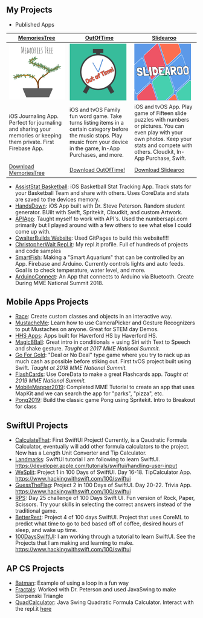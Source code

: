 ## My Projects
- Published Apps

[MemoriesTree](./apps/MemoriesTree.md) | [OutOfTime](./apps/OutOfTime.md) | [Slidearoo](./apps/Slidearoo.md) 
------------ | ------------- | ------------
<a href="https://apps.apple.com/us/app/memoriestree/id1263250242?ls=1"><img src="/artwork/MemoriesTreeLogo.png" alt="MemoriesTreeLogo" width="150"></a> | <a href="https://apps.apple.com/us/app/outoftime/id1333852115"><img src="/artwork/OutOfTimeLogo.png" alt="OutOfTimeLogo" width="150"></a> | <a href="https://apps.apple.com/us/app/slidearoo/id1395435780"><img src="/artwork/SlidearooLogo.png" alt="SlidearooLogo" width="150"></a>
iOS Journaling App. Perfect for journaling and sharing your memories or keeping them private. First Firebase App. | iOS and tvOS Family fun word game. Take turns listing items in a certain category before the music stops. Play music from your device in the game, In-App Purchases, and more. | iOS and tvOS App. Play game of Fifteen slide puzzles with numbers or pictures. You can even play with your own photos. Keep your stats and compete with others. Cloudkit, In-App Purchase, Swift.
[Download MemoriesTree](https://apps.apple.com/us/app/memoriestree/id1263250242?ls=1) | [Download OutOfTime!](https://apps.apple.com/us/app/outoftime/id1333852115) | [Download Slidearoo](https://apps.apple.com/us/app/slidearoo/id1395435780)
         
- [AssistStat Basketball](https://apps.apple.com/us/app/assiststat-basketball/id1135998980): iOS Basketball Stat Tracking App. Track stats for your Basketball Team and share with others. Uses CoreData and stats are saved to the devices memory.
- [HandsDown](https://github.com/wikipeterson/HandsDown): iOS App built with Dr. Steve Peterson. Random student generator. BUilt with Swift, Spritekit, Cloudkit, and custom Artwork.
- [APIApp](https://github.com/cwalter50/APIApp): Taught myself to work with API's. Used the numbersapi.com primarily but I played around with a few others to see what else I could come up with.
- [CwalterBuilds Website](https://github.com/cwalter50/cwalter50.github.io): Used GitPages to build this website!!!!
- [ChristopherWalt Repl.it](https://repl.it/@ChristopherWalt): My repl.it profile. Full of hundreds of projects and code samples
- [SmartFish](https://github.com/cwalter50/SmartFish): Making a "Smart Aquarium" that can be controlled by an App. Firebase and Arduino. Currently controls lights and auto feeds. Goal is to check temperature, water level, and more.
- [ArduinoConnect](https://github.com/cwalter50/ArduinoConnect): An App that connects to Arduino via Bluetooth. Create During MME National Summit 2018.

## Mobile Apps Projects
- [Race](https://github.com/cwalter50/Race): Create custom classes and objects in an interactive way.
- [MustacheMe](https://github.com/cwalter50/MustacheMe): Learn how to use CameraPicker and Gesture Recognizers to put Mustaches on anyone. Great for STEM day Demos.
- [HHS Apps](https://sites.google.com/haverfordsd.net/hhsapps/): Apps built for Haverford HS by Haverford HS.
- [Magic8Ball](https://github.com/cwalter50/Magic8Ball): Great intro in conditionals + using Siri with Text to Speech and shake gesture. _Taught at 2017 MME National Summit._
- [Go For Gold](https://github.com/cwalter50/GoForGold): "Deal or No Deal" type game where you try to rack up as much cash as possible before stiking out. First tvOS project built using Swift. _Taught at 2018 MME National Summit._
- [FlashCards](https://github.com/cwalter50/FlashCards): Use CoreData to make a great Flashcards app. _Taught at 2019 MME National Summit._ 
- [MobileMapper2019](https://github.com/cwalter50/MobileMapper2019): Completed MME Tutorial to create an app that uses MapKit and we can search the app for "parks", "pizza", etc.
- [Pong2019](https://github.com/cwalter50/PongFall2019): Build the classic game Pong using Spritekit. Intro to Breakout for class

## SwiftUI Projects
- [CalculateThat](https://github.com/cwalter50/CalculateThat): First SwiftUI Project! Currently, is a Qaudratic Formula Calculator, eventually will add other formula calculators to the project. Now has a Length Unit Converter and Tip Calculator. 
- [Landmarks](https://github.com/cwalter50/Landmarks): SwiftUI tutorial I am following to learn SwiftUI. https://developer.apple.com/tutorials/swiftui/handling-user-input
- [WeSplit](https://github.com/cwalter50/WeSplit): Project 1 in 100 Days of SwiftUI. Day 16-18. TipCalculator App. https://www.hackingwithswift.com/100/swiftui
- [GuessTheFlag](https://github.com/cwalter50/GuessTheFlag): Project 2 in 100 Days of SwiftUI. Day 20-22. Trivia App. https://www.hackingwithswift.com/100/swiftui
- [RPS](https://github.com/cwalter50/RPS): Day 25 challenge of 100 Days Swift UI. Fun version of Rock, Paper, Scissors. Try your skills in selecting the correct answers instead of the traditional game.
- [BetterRest](https://github.com/cwalter50/BetterRest): Project 4 of 100 days SwiftUI. Project that uses CoreML to predict what time to go to bed based off of coffee, desired hours of sleep, and wake up time.
- [100DaysSwiftUI](./100DaysSwiftUI/Projects.md): I am working through a tutorial to learn SwiftUI. See the Projects that I am making and learning to make. https://www.hackingwithswift.com/100/swiftui

## AP CS Projects
- [Batman](https://github.com/cwalter50/BatmanJava): Example of using a loop in a fun way
- [Fractals](https://github.com/cwalter50/Fractals2): Worked with Dr. Peterson and used JavaSwing to make Sierpenski Triangle
- [QuadCalculator](https://github.com/cwalter50/QuadCalculator): Java Swing Quadratic Formula Calculator. Interact with the repl.it [here](https://repl.it/@ChristopherWalt/QuadCalculator)
